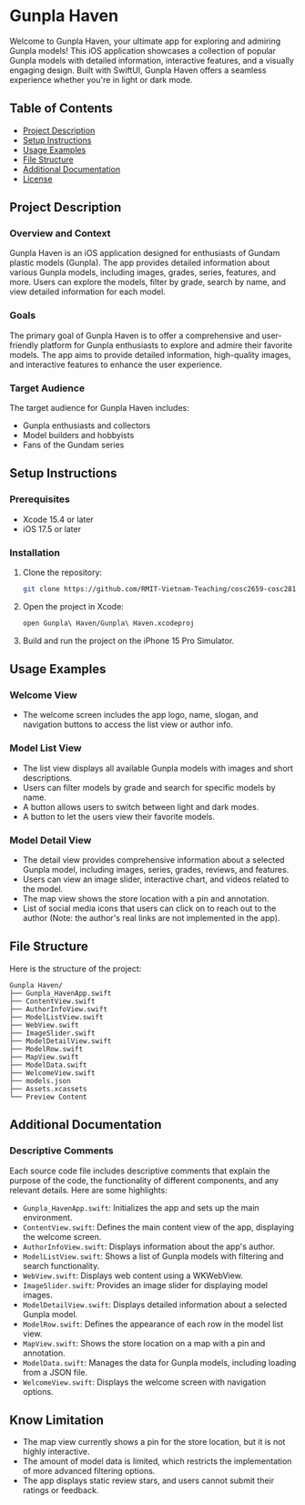 # Gunpla Haven

Welcome to Gunpla Haven, your ultimate app for exploring and admiring Gunpla models! This iOS application showcases a collection of popular Gunpla models with detailed information, interactive features, and a visually engaging design. Built with SwiftUI, Gunpla Haven offers a seamless experience whether you're in light or dark mode.

## Table of Contents

- [Project Description](#project-description)
- [Setup Instructions](#setup-instructions)
- [Usage Examples](#usage-examples)
- [File Structure](#file-structure)
- [Additional Documentation](#additional-documentation)
- [License](#license)

## Project Description

### Overview and Context

Gunpla Haven is an iOS application designed for enthusiasts of Gundam plastic models (Gunpla). The app provides detailed information about various Gunpla models, including images, grades, series, features, and more. Users can explore the models, filter by grade, search by name, and view detailed information for each model.

### Goals

The primary goal of Gunpla Haven is to offer a comprehensive and user-friendly platform for Gunpla enthusiasts to explore and admire their favorite models. The app aims to provide detailed information, high-quality images, and interactive features to enhance the user experience.

### Target Audience

The target audience for Gunpla Haven includes:
- Gunpla enthusiasts and collectors
- Model builders and hobbyists
- Fans of the Gundam series

## Setup Instructions

### Prerequisites

- Xcode 15.4 or later
- iOS 17.5 or later

### Installation

1. Clone the repository:
   ```bash
   git clone https://github.com/RMIT-Vietnam-Teaching/cosc2659-cosc2813-ios-assignment-1-2024b-LeTranTrongPhuoc.git
   ```
2. Open the project in Xcode:
   ```bash
   open Gunpla\ Haven/Gunpla\ Haven.xcodeproj
   ```
3. Build and run the project on the iPhone 15 Pro Simulator.

## Usage Examples

### Welcome View

- The welcome screen includes the app logo, name, slogan, and navigation buttons to access the list view or author info.

### Model List View

- The list view displays all available Gunpla models with images and short descriptions.
- Users can filter models by grade and search for specific models by name.
- A button allows users to switch between light and dark modes.
- A button to let the users view their favorite models.

### Model Detail View

- The detail view provides comprehensive information about a selected Gunpla model, including images, series, grades, reviews, and features.
- Users can view an image slider, interactive chart, and videos related to the model.
- The map view shows the store location with a pin and annotation.
- List of social media icons that users can click on to reach out to the author (Note: the author's real links are not implemented in the app).

## File Structure

Here is the structure of the project:

```
Gunpla Haven/
├── Gunpla_HavenApp.swift
├── ContentView.swift
├── AuthorInfoView.swift
├── ModelListView.swift
├── WebView.swift
├── ImageSlider.swift
├── ModelDetailView.swift
├── ModelRow.swift
├── MapView.swift
├── ModelData.swift
├── WelcomeView.swift
├── models.json
├── Assets.xcassets
└── Preview Content
```

## Additional Documentation

### Descriptive Comments

Each source code file includes descriptive comments that explain the purpose of the code, the functionality of different components, and any relevant details. Here are some highlights:

- `Gunpla_HavenApp.swift`: Initializes the app and sets up the main environment.
- `ContentView.swift`: Defines the main content view of the app, displaying the welcome screen.
- `AuthorInfoView.swift`: Displays information about the app's author.
- `ModelListView.swift`: Shows a list of Gunpla models with filtering and search functionality.
- `WebView.swift`: Displays web content using a WKWebView.
- `ImageSlider.swift`: Provides an image slider for displaying model images.
- `ModelDetailView.swift`: Displays detailed information about a selected Gunpla model.
- `ModelRow.swift`: Defines the appearance of each row in the model list view.
- `MapView.swift`: Shows the store location on a map with a pin and annotation.
- `ModelData.swift`: Manages the data for Gunpla models, including loading from a JSON file.
- `WelcomeView.swift`: Displays the welcome screen with navigation options.

## Know Limitation 
- The map view currently shows a pin for the store location, but it is not highly interactive.
- The amount of model data is limited, which restricts the implementation of more advanced filtering options.
- The app displays static review stars, and users cannot submit their ratings or feedback.
